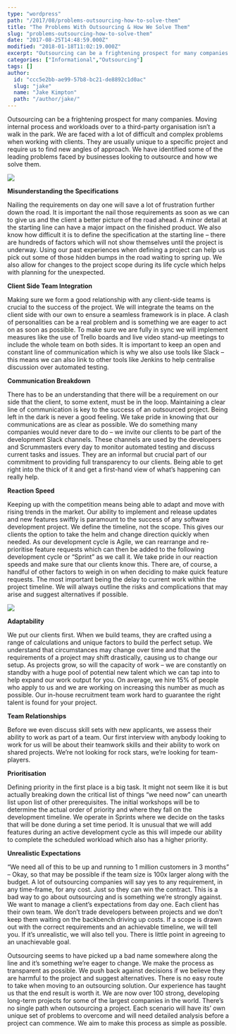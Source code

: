 ```yaml
---
type: "wordpress"
path: "/2017/08/problems-outsourcing-how-to-solve-them"
title: "The Problems With Outsourcing & How We Solve Them"
slug: "problems-outsourcing-how-to-solve-them"
date: "2017-08-25T14:48:59.000Z"
modified: "2018-01-18T11:02:19.000Z"
excerpt: "Outsourcing can be a frightening prospect for many companies. Moving internal process and workloads over to a third-party organisation isn’t a walk in the park. We are faced with a lot of difficult and complex problems when working with clients. They are usually unique to a specific project and require us to find new angles …"
categories: ["Informational","Outsourcing"]
tags: []
author:
  id: "ccc5e2bb-ae99-57b8-bc21-de8892c1d0ac"
  slug: "jake"
  name: "Jake Kimpton"
  path: "/author/jake/"
---
```

Outsourcing can be a frightening prospect for many companies. Moving internal process and workloads over to a third-party organisation isn’t a walk in the park. We are faced with a lot of difficult and complex problems when working with clients. They are usually unique to a specific project and require us to find new angles of approach. We have identified some of the leading problems faced by businesses looking to outsource and how we solve them.


<section class="gallery">


![](/wp-content/uploads/2017/08/helloquence-51716.jpg)

</section>



**Misunderstanding the Specifications**

Nailing the requirements on day one will save a lot of frustration further down the road. It is important the nail those requirements as soon as we can to give us and the client a better picture of the road ahead. A minor detail at the starting line can have a major impact on the finished product. We also know how difficult it is to define the specification at the starting line – there are hundreds of factors which will not show themselves until the project is underway. Using our past experiences when defining a project can help us pick out some of those hidden bumps in the road waiting to spring up. We also allow for changes to the project scope during its life cycle which helps with planning for the unexpected.

**Client Side Team Integration**

Making sure we form a good relationship with any client-side teams is crucial to the success of the project. We will integrate the teams on the client side with our own to ensure a seamless framework is in place. A clash of personalities can be a real problem and is something we are eager to act on as soon as possible. To make sure we are fully in sync we will implement measures like the use of Trello boards and live video stand-up meetings to include the whole team on both sides. It is important to keep an open and constant line of communication which is why we also use tools like Slack – this means we can also link to other tools like Jenkins to help centralise discussion over automated testing.

**Communication Breakdown**

There has to be an understanding that there will be a requirement on our side that the client, to some extent, must be in the loop. Maintaining a clear line of communication is key to the success of an outsourced project. Being left in the dark is never a good feeling. We take pride in knowing that our communications are as clear as possible. We do something many companies would never dare to do – we invite our clients to be part of the development Slack channels. These channels are used by the developers and Scrummasters every day to monitor automated testing and discuss current tasks and issues. They are an informal but crucial part of our commitment to providing full transparency to our clients. Being able to get right into the thick of it and get a first-hand view of what’s happening can really help.

**Reaction Speed**

Keeping up with the competition means being able to adapt and move with rising trends in the market. Our ability to implement and release updates and new features swiftly is paramount to the success of any software development project. We define the timeline, not the scope. This gives our clients the option to take the helm and change direction quickly when needed. As our development cycle is Agile, we can rearrange and re-prioritise feature requests which can then be added to the following development cycle or “Sprint” as we call it. We take pride in our reaction speeds and make sure that our clients know this. There are, of course, a handful of other factors to weigh in on when deciding to make quick feature requests. The most important being the delay to current work within the project timeline. We will always outline the risks and complications that may arise and suggest alternatives if possible.


<section class="gallery">


![](/wp-content/uploads/2017/08/problems-with-outsourcing-scrum-2-headforwards.jpg)

</section>



**Adaptability**

We put our clients first. When we build teams, they are crafted using a range of calculations and unique factors to build the perfect setup. We understand that circumstances may change over time and that the requirements of a project may shift drastically, causing us to change our setup. As projects grow, so will the capacity of work – we are constantly on standby with a huge pool of potential new talent which we can tap into to help expand our work output for you. On average, we hire 15% of people who apply to us and we are working on increasing this number as much as possible. Our in-house recruitment team work hard to guarantee the right talent is found for your project.

**Team Relationships**

Before we even discuss skill sets with new applicants, we assess their ability to work as part of a team. Our first interview with anybody looking to work for us will be about their teamwork skills and their ability to work on shared projects. We’re not looking for rock stars, we’re looking for team-players.

**Prioritisation**

Defining priority in the first place is a big task. It might not seem like it is but actually breaking down the critical list of things “we need now” can unearth list upon list of other prerequisites. The initial workshops will be to determine the actual order of priority and where they fall on the development timeline. We operate in Sprints where we decide on the tasks that will be done during a set time period. It is unusual that we will add features during an active development cycle as this will impede our ability to complete the scheduled workload which also has a higher priority.

**Unrealistic Expectations**

“We need all of this to be up and running to 1 million customers in 3 months” – Okay, so that may be possible if the team size is 100x larger along with the budget. A lot of outsourcing companies will say yes to any requirement, in any time-frame, for any cost. Just so they can win the contract. This is a bad way to go about outsourcing and is something we’re strongly against. We want to manage a client’s expectations from day one. Each client has their own team. We don’t trade developers between projects and we don’t keep them waiting on the backbench driving up costs. If a scope is drawn out with the correct requirements and an achievable timeline, we will tell you. If it’s unrealistic, we will also tell you. There is little point in agreeing to an unachievable goal.

Outsourcing seems to have picked up a bad name somewhere along the line and it’s something we’re eager to change. We make the process as transparent as possible. We push back against decisions if we believe they are harmful to the project and suggest alternatives. There is no easy route to take when moving to an outsourcing solution. Our experience has taught us that the end result is worth it. We are now over 100 strong, developing long-term projects for some of the largest companies in the world. There’s no single path when outsourcing a project. Each scenario will have its’ own unique set of problems to overcome and will need detailed analysis before a project can commence. We aim to make this process as simple as possible.
